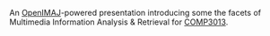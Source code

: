 An [OpenIMAJ](http://www.openimaj.org)-powered presentation introducing some the facets of Multimedia Information Analysis & Retrieval for [COMP3013](https://secure.ecs.soton.ac.uk/module/COMP3013).